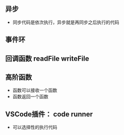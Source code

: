 ## 异步
- 同步代码是依次执行，异步就是再同步之后执行的代码

## 事件环

## 回调函数 readFile writeFile

## 高阶函数 
- 函数可以接收一个函数
- 函数返回一个函数

## VSCode插件： code runner
- 可以选择性的执行代码